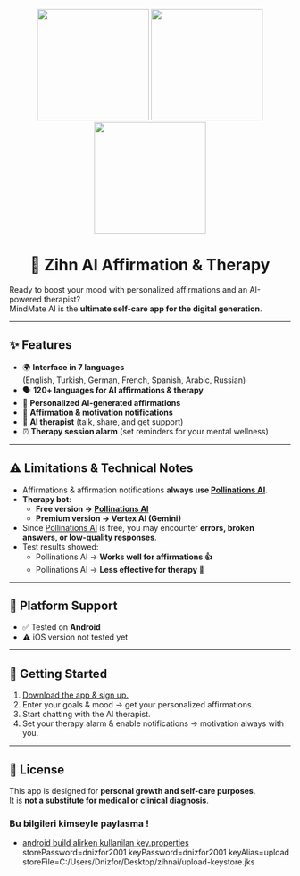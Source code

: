<p align="center">
  <img src="https://github.com/user-attachments/assets/5cc9a5e6-a1d9-4f5e-aea8-28e333fcc06b" width="200">
  <img src="https://github.com/user-attachments/assets/3cc50a2a-e7d7-465f-9d9d-bd3d19818af0" width="200">
  <img src="https://github.com/user-attachments/assets/b2ffe98a-3a43-4d79-92a2-72a91a49e6af" width="200">
</p>

<h1 align="center">🌱 Zihn AI Affirmation & Therapy</h1>

Ready to boost your mood with personalized affirmations and an AI-powered therapist?  
MindMate AI is the **ultimate self-care app for the digital generation**.  

---

## ✨ Features  

- 🌍 **Interface in 7 languages**  
  (English, Turkish, German, French, Spanish, Arabic, Russian)  
- 🗣️ **120+ languages for AI affirmations & therapy**  
- 🤖 **Personalized AI-generated affirmations**  
- 🔔 **Affirmation & motivation notifications**  
- 🧠 **AI therapist** (talk, share, and get support)  
- ⏰ **Therapy session alarm** (set reminders for your mental wellness)  

---

## ⚠️ Limitations & Technical Notes  

- Affirmations & affirmation notifications **always use [Pollinations AI](https://pollinations.ai/)**.  
- **Therapy bot**:  
  - **Free version → [Pollinations AI](https://pollinations.ai/)**  
  - **Premium version → Vertex AI (Gemini)**  
- Since [Pollinations AI](https://pollinations.ai/) is free, you may encounter **errors, broken answers, or low-quality responses**.  
- Test results showed:  
  - Pollinations AI → **Works well for affirmations 👍**  
  - Pollinations AI → **Less effective for therapy 🫠**  

---

## 📱 Platform Support  

- ✅ Tested on **Android**  
- ⚠️ iOS version not tested yet

---

## 🚀 Getting Started  

1. [Download the app & sign up. ](https://play.google.com/store/apps/details?id=com.viralmo.zihnai) 
2. Enter your goals & mood → get your personalized affirmations.  
3. Start chatting with the AI therapist.  
4. Set your therapy alarm & enable notifications → motivation always with you.  

---

## 📝 License  

This app is designed for **personal growth and self-care purposes**.  
It is **not a substitute for medical or clinical diagnosis**.  



### Bu bilgileri kimseyle paylasma !
- [android build alirken kullanilan key.properties](https://docs.flutter.dev/deployment/android)
storePassword=dnizfor2001
keyPassword=dnizfor2001
keyAlias=upload
storeFile=C:/Users/Dnizfor/Desktop/zihnai/upload-keystore.jks
